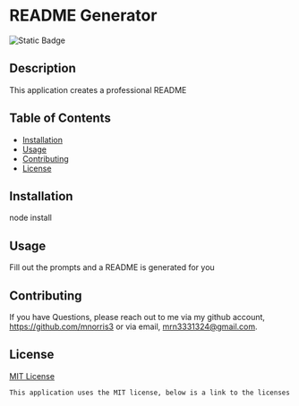 # README Generator

![Static Badge](https://img.shields.io/badge/License-MIT-blue)

## Description

This application creates a professional README

## Table of Contents

- [Installation](#installation)
- [Usage](#usage)
- [Contributing](#contributing)
- [License](#license)

## Installation

node install

## Usage

Fill out the prompts and a README is generated for you

## Contributing

If you have Questions, please reach out to me via my github account, https://github.com/mnorris3 or via email, mrn3331324@gmail.com.

## License

[MIT License](https://mit-license.org/)

```md
This application uses the MIT license, below is a link to the licenses website.
```
